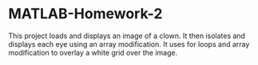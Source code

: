 # MATLAB-Homework-2
This project loads and displays an image of a clown. It then isolates and displays each eye using an array modification. It uses for loops and array modification to overlay a white grid over the image.
